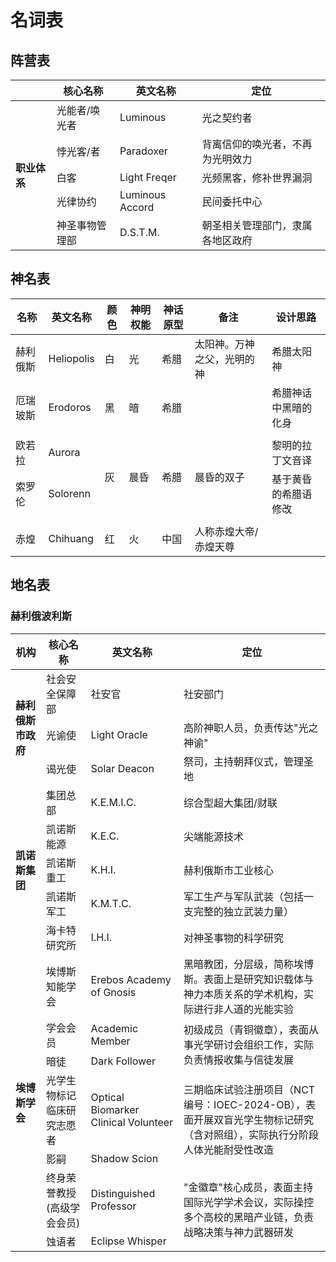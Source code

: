# 名词表

## 阵营表

<table>
    <thead>
        <tr>
            <th><strong></strong></th><th><strong>核心名称</strong></th><th><strong>英文名称</strong></th><th><strong>定位</strong></th>
        </tr>
    </thead>
    <tbody>
        <tr><td rowspan="5"><strong>职业体系</strong></td>
            <td>光能者/唤光者</td><td>Luminous</td><td>光之契约者</td>
        </tr>
        <tr>
            <td>悖光客/者</td><td>Paradoxer</td><td>背离信仰的唤光者，不再为光明效力</td>
        </tr>
        <tr>
            <td>白客</td><td>Light Freqer</td><td>光频黑客，修补世界漏洞</td>
        </tr>
        <tr>
            <td>光律协约</td><td>Luminous Accord</td><td>民间委托中心</td>
        </tr>
        <tr>
            <td>神圣事物管理部</td><td>D.S.T.M.</td><td>朝圣相关管理部门，隶属各地区政府</td>
        </tr>
    </tbody>
</table>

## 神名表

<table>
    <thead>
        <tr>
            <th>名称</th><th>英文名称</th><th>颜色</th><th>神明权能</th><th>神话原型</th><th>备注</th><th>设计思路</th>
        </tr>
    </thead>
    <tbody>
        <tr>
            <td>赫利俄斯</td><td>Heliopolis</td><td>白</td><td>光</td><td>希腊</td>
            <td>太阳神。万神之父，光明的神</td><td>希腊太阳神</td>
        </tr>
        <tr>
            <td>厄瑞玻斯</td><td>Erodoros</td><td>黑</td><td>暗</td><td>希腊</td>
            <td></td><td>希腊神话中黑暗的化身</td>
        </tr>
        <tr>
            <td colspan="7"></td>
        </tr>
        <tr>
            <td>欧若拉</td><td>Aurora</td>
            <td rowspan="2">灰</td><td rowspan="2">晨昏</td><td rowspan="2">希腊</td>
            <td rowspan="2">晨昏的双子</td><td>黎明的拉丁文音译</td>
        </tr>
        <tr>
            <td>索罗伦</td><td>Solorenn</td>
            <td>基于黄昏的希腊语修改</td>
        </tr>
        <tr>
            <td colspan="7"></td>
        </tr>
        <tr>
            <td>赤煌</td><td>Chihuang</td><td>红</td><td>火</td><td>中国</td>
            <td>人称赤煌大帝/赤煌天尊</td><td></td>
        </tr>
    </tbody>
</table>

## 地名表

### 赫利俄波利斯

<table>
    <thead>
        <tr>
            <th><strong>机构</strong></th><th><strong>核心名称</strong></th><th><strong>英文名称</strong></th><th><strong>定位</strong></th>
        </tr>
    </thead>
    <tbody>
        <tr><td rowspan="3"><strong>赫利俄斯市政府</strong></td>
            <td>社会安全保障部</td><td>社安官</td><td>社安部门</td>
        </tr>
        <tr>
            <td>光谕使</td><td>Light Oracle</td><td>高阶神职人员，负责传达"光之神谕"</td>
        </tr>
        <tr>
            <td>谒光使</td><td>Solar Deacon</td><td>祭司，主持朝拜仪式，管理圣地</td>
        </tr>
        <tr><td rowspan="5"><strong>凯诺斯集团</strong></td>
            <td>集团总部</td><td>K.E.M.I.C.</td><td>综合型超大集团/财联</td>
        </tr>
        <tr>
            <td>凯诺斯能源</td><td>K.E.C.</td><td>尖端能源技术</td>
        </tr>
        <tr>
            <td>凯诺斯重工</td><td>K.H.I.</td><td>赫利俄斯市工业核心</td>
        </tr>
        <tr>
            <td>凯诺斯军工</td><td>K.M.T.C.</td><td>军工生产与军队武装（包括一支完整的独立武装力量）</td>
        </tr>
        <tr>
            <td>海卡特研究所</td><td>I.H.I.</td><td>对神圣事物的科学研究</td>
        </tr>
        <tr><td rowspan="7"><strong>埃博斯学会</strong></td>
            <td>埃博斯知能学会</td><td>Erebos Academy of Gnosis</td>
            <td>黑暗教团，分层级，简称埃博斯。表面上是研究知识载体与神力本质关系的学术机构，实际进行非人道的光能实验</td>
        </tr>
        <tr>
            <td>学会会员</td><td>Academic Member</td>
            <td rowspan="2">初级成员（青铜徽章），表面从事光学研讨会组织工作，实际负责情报收集与信徒发展</td>
        </tr>
        <tr>
            <td>暗徒</td><td>Dark Follower</td>
        </tr>
        <tr>
            <td>光学生物标记临床研究志愿者</td><td>Optical Biomarker Clinical Volunteer</td>
            <td rowspan="2">三期临床试验注册项目（NCT编号：IOEC-2024-OB），表面开展双盲光学生物标记研究（含对照组），实际执行分阶段人体光能耐受性改造</td>
        </tr>
        <tr>
            <td>影嗣</td><td>Shadow Scion</td>
        </tr>
        <tr>
            <td>终身荣誉教授 (高级学会会员)</td><td>Distinguished Professor</td>
            <td rowspan="2">"金徽章"核心成员，表面主持国际光学学术会议，实际操控多个高校的黑暗产业链，负责战略决策与神力武器研发</td>
        </tr>
        <tr>
            <td>蚀语者</td><td>Eclipse Whisper</td>
        </tr>
    </tbody>
</table>